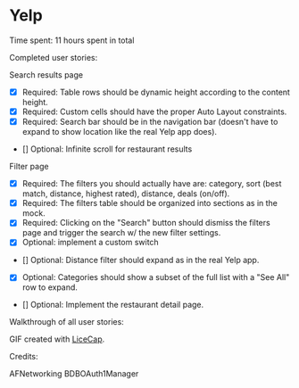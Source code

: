 # Yelp

Time spent: 11 hours spent in total

Completed user stories:

Search results page

 * [x] Required: Table rows should be dynamic height according to the content height.
 * [x] Required: Custom cells should have the proper Auto Layout constraints.
 * [x] Required: Search bar should be in the navigation bar (doesn't have to expand to show location like the real Yelp app does).
 * [] Optional: Infinite scroll for restaurant results
 
Filter page
 
 * [x] Required: The filters you should actually have are: category, sort (best match, distance, highest rated), distance, deals (on/off).
 * [x] Required: The filters table should be organized into sections as in the mock.
 * [x] Required: Clicking on the "Search" button should dismiss the filters page and trigger the search w/ the new filter settings.
 * [x] Optional: implement a custom switch
 * [] Optional: Distance filter should expand as in the real Yelp app. 
 * [x] Optional: Categories should show a subset of the full list with a "See All" row to expand.
 * [] Optional: Implement the restaurant detail page.
  
 
Walkthrough of all user stories:

GIF created with [LiceCap](http://www.cockos.com/licecap/).

Credits: 

AFNetworking
BDBOAuth1Manager
